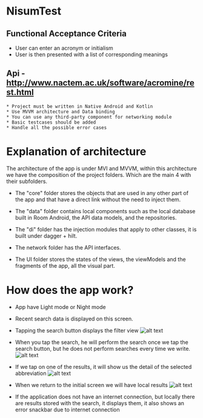 # NisumTest

## Functional Acceptance Criteria

* User can enter an acronym or initialism
* User is then presented with a list of corresponding meanings

## Api - http://www.nactem.ac.uk/software/acromine/rest.html

	* Project must be written in Native Android and Kotlin
	* Use MVVM architecture and Data binding
	* You can use any third-party component for networking module
	* Basic testcases should be added
	* Handle all the possible error cases

# Explanation of architecture
The architecture of the app is under MVI and MVVM, within this architecture we have the composition of the project folders.
Which are the main 4 with their subfolders.

* The "core" folder stores the objects that are used in any other part of the app and that have a direct link without the need to inject them.

* The "data" folder contains local components such as the local database built in Room Android, the API data models, and the repositories.

* The "di" folder has the injection modules that apply to other classes, it is built under dagger + hilt.

* The network folder has the API interfaces.

* The UI folder stores the states of the views, the viewModels and the fragments of the app, all the visual part.

# How does the app work?
- App have Light mode or Night mode
- Recent search data is displayed on this screen.
- Tapping the search button displays the filter view
  ![alt text](https://github.com/GeekGianca/offline_mode.png?raw=true)
  
- When you tap the search, he will perform the search once we tap the search button, but he does not perform searches every time we write.
  ![alt text](https://github.com/GeekGianca/offline_mode.png?raw=true)
  
- If we tap on one of the results, it will show us the detail of the selected abbreviation
  ![alt text](https://github.com/GeekGianca/offline_mode.png?raw=true)
  
- When we return to the initial screen we will have local results
  ![alt text](https://github.com/GeekGianca/offline_mode.png?raw=true)
  
- If the application does not have an internet connection, but locally there are results stored with the search, it displays them, it also shows an error snackbar due to internet connection